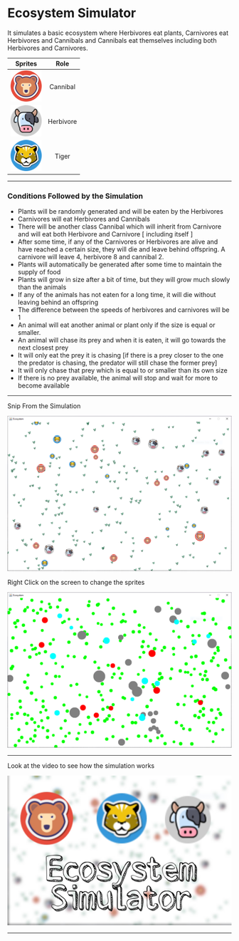 # Ecosystem Simulator

It simulates a basic ecosystem where Herbivores eat plants, Carnivores eat Herbivores and Cannibals and Cannibals eat themselves including both Herbivores and Carnivores.

|                            Sprites                             |   Role    |
| :------------------------------------------------------------: | :-------: |
| <img src="assests/bear.png" alt="Bear[Cannibal]" width="70"/>  | Cannibal  |
| <img src="assests/deer.png" alt="Bear[Cannibal]" width="70"/>  | Herbivore |
| <img src="assests/tiger.png" alt="Bear[Cannibal]" width="70"/> |   Tiger   |

---

### Conditions Followed by the Simulation

- Plants will be randomly generated and will be eaten by the Herbivores
- Carnivores will eat Herbivores and Cannibals
- There will be another class Cannibal which will inherit from Carnivore and will eat both
  Herbivore and Carnivore [ including itself ]
- After some time, if any of the Carnivores or Herbivores are alive and have reached a
  certain size, they will die and leave behind offspring. A carnivore will leave 4, herbivore 8
  and cannibal 2.
- Plants will automatically be generated after some time to maintain the supply of food
- Plants will grow in size after a bit of time, but they will grow much slowly than the animals
- If any of the animals has not eaten for a long time, it will die without leaving behind an
  offspring
- The difference between the speeds of herbivores and carnivores will be 1
- An animal will eat another animal or plant only if the size is equal or smaller.
- An animal will chase its prey and when it is eaten, it will go towards the next closest prey
- It will only eat the prey it is chasing [if there is a prey closer to the one the predator is chasing, the predator will still chase the former prey]
- It will only chase that prey which is equal to or smaller than its own size
- If there is no prey available, the animal will stop and wait for more to become available

---

Snip From the Simulation

<img src="out/assests/GameSnip1.png" alt="Simulation" width="800"/>

Right Click on the screen to change the sprites

<img src="out/assests/GameSnip2.png" alt="Simulation" width="800"/>

---

Look at the video to see how the simulation works

<a href="https://youtu.be/gN1jaN9ncM0" target="_blank"><img src="out/assests/Thumbnail.jpg" 
alt="IMAGE ALT TEXT HERE" width="800"/></a>

---
